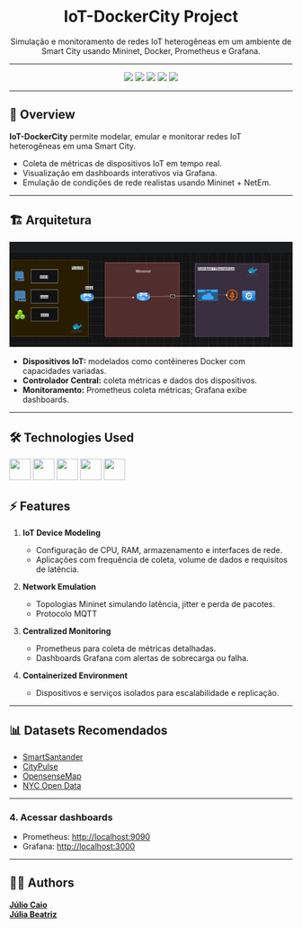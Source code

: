 <h1 align="center"> IoT-DockerCity Project</h1>

<p align="center">
Simulação e monitoramento de redes IoT heterogêneas em um ambiente de Smart City usando Mininet, Docker, Prometheus e Grafana.
</p>

---

<p align="center">
<a href="#"><img src="https://img.shields.io/badge/Status-Em%20Desenvolvimento-yellow" /></a>
<a href="#"><img src="https://img.shields.io/badge/Mininet-v2.3.0-blue" /></a>
<a href="#"><img src="https://img.shields.io/badge/Docker-v24.0.6-blue" /></a>
<a href="#"><img src="https://img.shields.io/badge/Grafana-v10.0-orange" /></a>
<a href="#"><img src="https://img.shields.io/badge/Prometheus-v2.46.0-green" /></a>
</p>

---

## 📖 Overview

**IoT-DockerCity** permite modelar, emular e monitorar redes IoT heterogêneas em uma Smart City.

* Coleta de métricas de dispositivos IoT em tempo real.
* Visualização em dashboards interativos via Grafana.
* Emulação de condições de rede realistas usando Mininet + NetEm.

---

## 🏗️ Arquitetura

![Arquitetura Geral](preview/topology.png)

* **Dispositivos IoT:** modelados como contêineres Docker com capacidades variadas.
* **Controlador Central:** coleta métricas e dados dos dispositivos.
* **Monitoramento:** Prometheus coleta métricas; Grafana exibe dashboards.

---

## 🛠️ Technologies Used

<div style="display: inline-block">
    <img src="https://cdn.jsdelivr.net/gh/devicons/devicon/icons/python/python-original.svg" width="38" height="38" />
    <img src="https://cdn.jsdelivr.net/gh/devicons/devicon/icons/docker/docker-original.svg" width="38" height="38" />
    <img src="https://cdn.jsdelivr.net/gh/devicons/devicon/icons/linux/linux-original.svg" width="38" height="38" />
    <img src="https://cdn.jsdelivr.net/gh/devicons/devicon/icons/prometheus/prometheus-original.svg" width="38" height="38" />
    <img src="https://cdn.jsdelivr.net/gh/devicons/devicon/icons/grafana/grafana-original.svg" width="38" height="38" />
</div>

## ⚡ Features

1. **IoT Device Modeling**

   * Configuração de CPU, RAM, armazenamento e interfaces de rede.
   * Aplicações com frequência de coleta, volume de dados e requisitos de latência.

2. **Network Emulation**

   * Topologias Mininet simulando latência, jitter e perda de pacotes.
   * Protocolo MQTT

3. **Centralized Monitoring**

   * Prometheus para coleta de métricas detalhadas.
   * Dashboards Grafana com alertas de sobrecarga ou falha.

4. **Containerized Environment**

   * Dispositivos e serviços isolados para escalabilidade e replicação.

---

## 📊 Datasets Recomendados

* [SmartSantander](https://smartsantander.eu/)
* [CityPulse](https://www.citypulse.eu/)
* [OpensenseMap](https://opensensemap.org)
* [NYC Open Data](https://opendata.cityofnewyork.us)

---

### 4. Acessar dashboards

* Prometheus: [http://localhost:9090](http://localhost:9090)
* Grafana: [http://localhost:3000](http://localhost:3000)


---

## 🧑‍💻 Authors

<a href="https://github.com/Julio-Caio"><b>Júlio Caio</b></a><br>
<a href="https://github.com/JuliaSantss"><b>Júlia Beatriz</b></a>